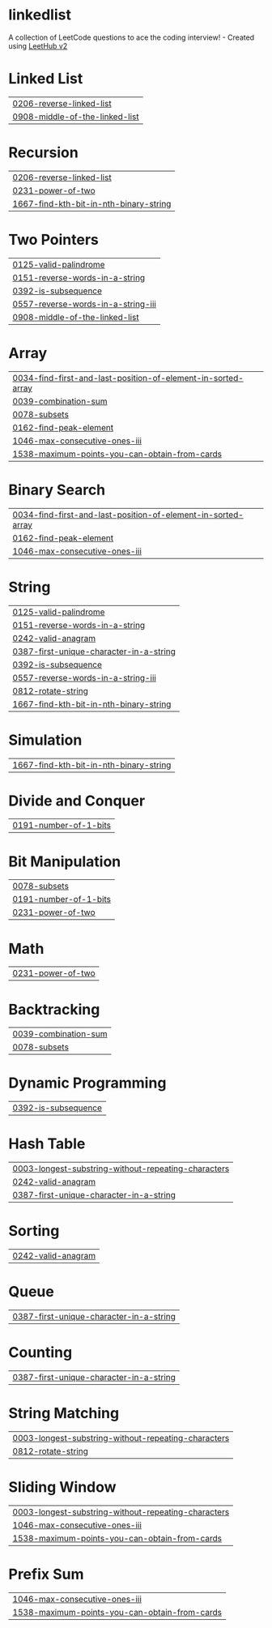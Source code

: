 # linkedlist
A collection of LeetCode questions to ace the coding interview! - Created using [LeetHub v2](https://github.com/arunbhardwaj/LeetHub-2.0)


# Linked List
|  |
| ------- |
| [0206-reverse-linked-list](https://github.com/ArunEshwerN/linkedlist/tree/master/0206-reverse-linked-list) |
| [0908-middle-of-the-linked-list](https://github.com/ArunEshwerN/linkedlist/tree/master/0908-middle-of-the-linked-list) |
# Recursion
|  |
| ------- |
| [0206-reverse-linked-list](https://github.com/ArunEshwerN/linkedlist/tree/master/0206-reverse-linked-list) |
| [0231-power-of-two](https://github.com/ArunEshwerN/linkedlist/tree/master/0231-power-of-two) |
| [1667-find-kth-bit-in-nth-binary-string](https://github.com/ArunEshwerN/linkedlist/tree/master/1667-find-kth-bit-in-nth-binary-string) |
# Two Pointers
|  |
| ------- |
| [0125-valid-palindrome](https://github.com/ArunEshwerN/linkedlist/tree/master/0125-valid-palindrome) |
| [0151-reverse-words-in-a-string](https://github.com/ArunEshwerN/linkedlist/tree/master/0151-reverse-words-in-a-string) |
| [0392-is-subsequence](https://github.com/ArunEshwerN/linkedlist/tree/master/0392-is-subsequence) |
| [0557-reverse-words-in-a-string-iii](https://github.com/ArunEshwerN/linkedlist/tree/master/0557-reverse-words-in-a-string-iii) |
| [0908-middle-of-the-linked-list](https://github.com/ArunEshwerN/linkedlist/tree/master/0908-middle-of-the-linked-list) |
# Array
|  |
| ------- |
| [0034-find-first-and-last-position-of-element-in-sorted-array](https://github.com/ArunEshwerN/linkedlist/tree/master/0034-find-first-and-last-position-of-element-in-sorted-array) |
| [0039-combination-sum](https://github.com/ArunEshwerN/linkedlist/tree/master/0039-combination-sum) |
| [0078-subsets](https://github.com/ArunEshwerN/linkedlist/tree/master/0078-subsets) |
| [0162-find-peak-element](https://github.com/ArunEshwerN/linkedlist/tree/master/0162-find-peak-element) |
| [1046-max-consecutive-ones-iii](https://github.com/ArunEshwerN/linkedlist/tree/master/1046-max-consecutive-ones-iii) |
| [1538-maximum-points-you-can-obtain-from-cards](https://github.com/ArunEshwerN/linkedlist/tree/master/1538-maximum-points-you-can-obtain-from-cards) |
# Binary Search
|  |
| ------- |
| [0034-find-first-and-last-position-of-element-in-sorted-array](https://github.com/ArunEshwerN/linkedlist/tree/master/0034-find-first-and-last-position-of-element-in-sorted-array) |
| [0162-find-peak-element](https://github.com/ArunEshwerN/linkedlist/tree/master/0162-find-peak-element) |
| [1046-max-consecutive-ones-iii](https://github.com/ArunEshwerN/linkedlist/tree/master/1046-max-consecutive-ones-iii) |
# String
|  |
| ------- |
| [0125-valid-palindrome](https://github.com/ArunEshwerN/linkedlist/tree/master/0125-valid-palindrome) |
| [0151-reverse-words-in-a-string](https://github.com/ArunEshwerN/linkedlist/tree/master/0151-reverse-words-in-a-string) |
| [0242-valid-anagram](https://github.com/ArunEshwerN/linkedlist/tree/master/0242-valid-anagram) |
| [0387-first-unique-character-in-a-string](https://github.com/ArunEshwerN/linkedlist/tree/master/0387-first-unique-character-in-a-string) |
| [0392-is-subsequence](https://github.com/ArunEshwerN/linkedlist/tree/master/0392-is-subsequence) |
| [0557-reverse-words-in-a-string-iii](https://github.com/ArunEshwerN/linkedlist/tree/master/0557-reverse-words-in-a-string-iii) |
| [0812-rotate-string](https://github.com/ArunEshwerN/linkedlist/tree/master/0812-rotate-string) |
| [1667-find-kth-bit-in-nth-binary-string](https://github.com/ArunEshwerN/linkedlist/tree/master/1667-find-kth-bit-in-nth-binary-string) |
# Simulation
|  |
| ------- |
| [1667-find-kth-bit-in-nth-binary-string](https://github.com/ArunEshwerN/linkedlist/tree/master/1667-find-kth-bit-in-nth-binary-string) |
# Divide and Conquer
|  |
| ------- |
| [0191-number-of-1-bits](https://github.com/ArunEshwerN/linkedlist/tree/master/0191-number-of-1-bits) |
# Bit Manipulation
|  |
| ------- |
| [0078-subsets](https://github.com/ArunEshwerN/linkedlist/tree/master/0078-subsets) |
| [0191-number-of-1-bits](https://github.com/ArunEshwerN/linkedlist/tree/master/0191-number-of-1-bits) |
| [0231-power-of-two](https://github.com/ArunEshwerN/linkedlist/tree/master/0231-power-of-two) |
# Math
|  |
| ------- |
| [0231-power-of-two](https://github.com/ArunEshwerN/linkedlist/tree/master/0231-power-of-two) |
# Backtracking
|  |
| ------- |
| [0039-combination-sum](https://github.com/ArunEshwerN/linkedlist/tree/master/0039-combination-sum) |
| [0078-subsets](https://github.com/ArunEshwerN/linkedlist/tree/master/0078-subsets) |
# Dynamic Programming
|  |
| ------- |
| [0392-is-subsequence](https://github.com/ArunEshwerN/linkedlist/tree/master/0392-is-subsequence) |
# Hash Table
|  |
| ------- |
| [0003-longest-substring-without-repeating-characters](https://github.com/ArunEshwerN/linkedlist/tree/master/0003-longest-substring-without-repeating-characters) |
| [0242-valid-anagram](https://github.com/ArunEshwerN/linkedlist/tree/master/0242-valid-anagram) |
| [0387-first-unique-character-in-a-string](https://github.com/ArunEshwerN/linkedlist/tree/master/0387-first-unique-character-in-a-string) |
# Sorting
|  |
| ------- |
| [0242-valid-anagram](https://github.com/ArunEshwerN/linkedlist/tree/master/0242-valid-anagram) |
# Queue
|  |
| ------- |
| [0387-first-unique-character-in-a-string](https://github.com/ArunEshwerN/linkedlist/tree/master/0387-first-unique-character-in-a-string) |
# Counting
|  |
| ------- |
| [0387-first-unique-character-in-a-string](https://github.com/ArunEshwerN/linkedlist/tree/master/0387-first-unique-character-in-a-string) |
# String Matching
|  |
| ------- |
| [0003-longest-substring-without-repeating-characters](https://github.com/ArunEshwerN/linkedlist/tree/master/0003-longest-substring-without-repeating-characters) |
| [0812-rotate-string](https://github.com/ArunEshwerN/linkedlist/tree/master/0812-rotate-string) |
# Sliding Window
|  |
| ------- |
| [0003-longest-substring-without-repeating-characters](https://github.com/ArunEshwerN/linkedlist/tree/master/0003-longest-substring-without-repeating-characters) |
| [1046-max-consecutive-ones-iii](https://github.com/ArunEshwerN/linkedlist/tree/master/1046-max-consecutive-ones-iii) |
| [1538-maximum-points-you-can-obtain-from-cards](https://github.com/ArunEshwerN/linkedlist/tree/master/1538-maximum-points-you-can-obtain-from-cards) |
# Prefix Sum
|  |
| ------- |
| [1046-max-consecutive-ones-iii](https://github.com/ArunEshwerN/linkedlist/tree/master/1046-max-consecutive-ones-iii) |
| [1538-maximum-points-you-can-obtain-from-cards](https://github.com/ArunEshwerN/linkedlist/tree/master/1538-maximum-points-you-can-obtain-from-cards) |